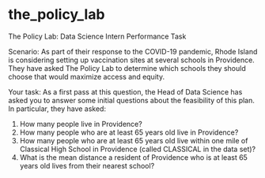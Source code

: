 # the_policy_lab
The Policy Lab: Data Science Intern Performance Task

Scenario: As part of their response to the COVID-19 pandemic, Rhode Island is considering setting up vaccination sites at several schools in Providence. They have asked The Policy Lab to determine which schools they should choose that would maximize access and equity.

Your task: As a first pass at this question, the Head of Data Science has asked you to answer some initial questions about the feasibility of this plan. In particular, they have asked:

1. How many people live in Providence?
2. How many people who are at least 65 years old live in Providence?
3. How many people who are at least 65 years old live within one mile of Classical High School in Providence (called CLASSICAL in the data set)?
4. What is the mean distance a resident of Providence who is at least 65 years old lives from their nearest school?

